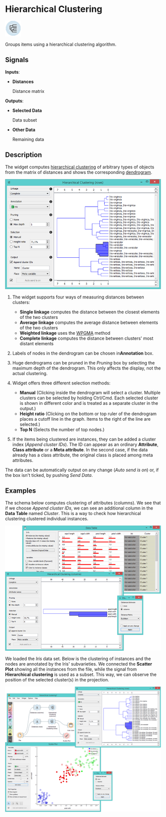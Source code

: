 Hierarchical Clustering
=======================

![image](icons/hierarchical-clustering.png)

Groups items using a hierarchical clustering algorithm.

Signals
-------

**Inputs**:

- **Distances**

  Distance matrix

**Outputs**:

- **Selected Data**

  Data subset

- **Other Data**

  Remaining data

Description
-----------

The widget computes [hierarchical clustering](https://en.wikipedia.org/wiki/Hierarchical_clustering) of arbitrary types of
objects from the matrix of distances and shows the
corresponding [dendrogram](https://en.wikipedia.org/wiki/Dendrogram).

![image](images/HierarchicalClustering-stamped.png)

1. The widget supports four ways of measuring distances between clusters:
    - **Single linkage** computes the distance between the closest elements of the two clusters
    - **Average linkage** computes the average distance between elements of the two clusters
    - **Weighted linkage** uses the [WPGMA](http://research.amnh.org/~siddall/methods/day1.html) method
    - **Complete linkage** computes the distance between clusters' most distant elements

2. Labels of nodes in the dendrogram can be chosen in**Annotation** box.

3. Huge dendrograms can be pruned in the *Pruning* box by
  selecting the maximum depth of the dendrogram. This only affects the display, not the actual clustering.

4. Widget offers three different selection methods:
    - **Manual** (Clicking inside the dendrogram will select a cluster. Multiple clusters can be selected by
    holding Ctrl/Cmd. Each selected cluster is shown in different color and is
    treated as a separate cluster in the output.)
    - **Height ratio** (Clicking on the bottom or top ruler of the dendrogram places a
    cutoff line in the graph. Items to the right of the line are selected.)
    - **Top N** (Selects the number of top nodes.)

5. If the items being clustered are instances, they can be added a cluster
  index (*Append cluster IDs*). The ID can appear as an ordinary **Attribute**,
  **Class attribute** or a **Meta attribute**. In the second
  case, if the data already has a class attribute, the original class is
  placed among meta attributes.

  The data can be automatically output on any change (*Auto send is on*) or, if the box
  isn't ticked, by pushing *Send Data*.


Examples
--------

The schema below computes clustering of attributes (columns). We see that if we choose *Append
cluster IDs*, we can see an additional column in the **Data Table** named *Cluster*. This is a way to
check how hierarchical clustering clustered individual instances.

<img src="images/HierarchicalClustering-Example2.png" alt="image" width="600">

We loaded the *Iris* data set. Below is the clustering of instances
and the nodes are annotated by the Iris' subvarieties. We connected the
**Scatter Plot** showing all the instances from the file, while the signal from
**Hierarchical clustering** is used as a subset. This way, we can
observe the position of the selected cluster(s) in the projection.

<img src="images/HierarchicalClustering-Example.png" alt="image" width="600">
